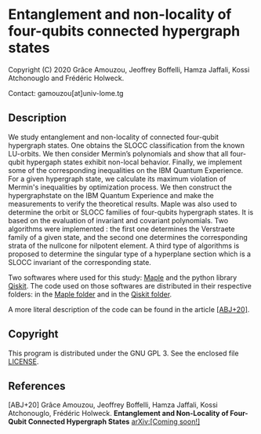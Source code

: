 # Entanglement and non-locality of four-qubits connected hypergraph states

Copyright (C) 2020 Grâce Amouzou, Jeoffrey Boffelli, Hamza Jaffali, Kossi
Atchonouglo and Frédéric Holweck.

Contact: gamouzou[at]univ-lome.tg

## Description

We study entanglement and non-locality of connected four-qubit hypergraph
states. One obtains the SLOCC classification from the known LU-orbits. We then
consider Mermin’s polynomials and show that all four-qubit hypergaph states
exhibit non-local behavior. Finally, we implement some of the corresponding
inequalities on the IBM Quantum Experience. For a given hypergraph state, we
calculate its maximum violation of Mermin's inequalities by optimization
process.  We then construct the hypergraphstate on the IBM Quantum Experience
and make the measurements to verify the theoretical results. Maple was also used
to determine the orbit or SLOCC families of four-qubits hypergraph states. It is
based on the evaluation of invariant  and covariant polynomials. Two algorithms
were implemented : the first one determines the Verstraete family of a given
state, and the second one determines the corresponding strata of the nullcone
for nilpotent element. A third type of algorithms is proposed to determine the
singular type of a hyperplane section which is a SLOCC invariant of the
corresponding state.

Two softwares where used for this study: [Maple](https://www.maplesoft.com/) and 
the python library [Qiskit](https://www.qiskit.org/). The code used on those
softwares are distributed in their respective folders: in the 
[Maple folder](Maple) and in the [Qiskit folder](Qiskit).

A more literal description of the code can be found in the article 
[[ABJ+20]](#ABJ20).

## Copyright

This program is distributed under the GNU GPL 3. See the enclosed file 
[LICENSE](LICENSE).

## References

<a id="ABJ20"/>[ABJ+20] Grâce Amouzou, Jeoffrey Boffelli, Hamza Jaffali, Kossi
Atchonouglo, Frédéric Holweck. **Entanglement and Non-Locality of Four-Qubit
Connected Hypergraph States**  [arXiv:[Coming soon!]](https://arxiv.org/abs/???)
